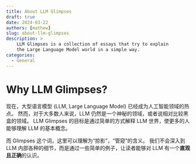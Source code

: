 ```yaml
---
title: About LLM Glimpses
draft: true
date: 2024-03-22
authors: [mathew]
slug: about-llm-glimpses
description: >
    LLM Glimpses is a collection of essays that try to explain
    the Large Language Model world in a simple way.
categories:
  - General
---
```


# Why LLM Glimpses?
现在，大型语言模型 (LLM, Large Language Model) 已经成为人工智能领域的热点。
然而，对于大多数人来说，LLM 仍然是一个神秘的领域，或者说相对比较黑盒的领域。
LLM Glimpses 的目标是通过简单的方式解释 LLM 世界，使更多的人能够理解 LLM 的基本概念。

而 Glimpses 这个词，这里可以理解为“掠影”，“管窥”的含义。
我们不会深入到 LLM 内部各种的细节，而是通过一些简单的例子，让读者能够对 LLM 有一个**直观且正确**的认识。
